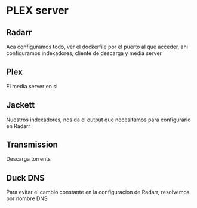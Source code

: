 # PLEX server
## Radarr

Aca configuramos todo, ver el dockerfile por el puerto al que acceder, ahi configuramos indexadores, cliente de descarga y media server

## Plex

El media server en si

## Jackett

Nuestros indexadores, nos da el output que necesitamos para configurarlo en Radarr

## Transmission

Descarga torrents 

## Duck DNS

Para evitar el cambio constante en la configuracion de Radarr, resolvemos por nombre DNS